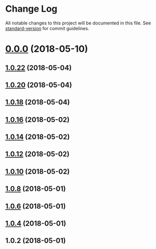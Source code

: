 # Change Log

All notable changes to this project will be documented in this file. See [standard-version](https://github.com/conventional-changelog/standard-version) for commit guidelines.

<a name="0.0.0"></a>
# [0.0.0](https://github.com/joemphilips/blockchain-driver/compare/v1.0.22...v0.0.0) (2018-05-10)



<a name="1.0.22"></a>
## [1.0.22](https://github.com/joemphilips/blockchain-driver/compare/v1.0.20...v1.0.22) (2018-05-04)



<a name="1.0.20"></a>
## [1.0.20](https://github.com/joemphilips/blockchain-driver/compare/v1.0.18...v1.0.20) (2018-05-04)



<a name="1.0.18"></a>
## [1.0.18](https://github.com/joemphilips/blockchain-driver/compare/v1.0.16...v1.0.18) (2018-05-04)



<a name="1.0.16"></a>
## [1.0.16](https://github.com/joemphilips/blockchain-driver/compare/v1.0.14...v1.0.16) (2018-05-02)



<a name="1.0.14"></a>
## [1.0.14](https://github.com/joemphilips/blockchain-driver/compare/v1.0.12...v1.0.14) (2018-05-02)



<a name="1.0.12"></a>
## [1.0.12](https://github.com/joemphilips/blockchain-driver/compare/v1.0.10...v1.0.12) (2018-05-02)



<a name="1.0.10"></a>
## [1.0.10](https://github.com/joemphilips/blockchain-driver/compare/v1.0.6...v1.0.10) (2018-05-02)



<a name="1.0.8"></a>
## [1.0.8](https://github.com/joemphilips/blockchain-driver/compare/v1.0.6...v1.0.8) (2018-05-01)



<a name="1.0.6"></a>
## [1.0.6](https://github.com/joemphilips/blockchain-driver/compare/v1.0.4...v1.0.6) (2018-05-01)



<a name="1.0.4"></a>
## [1.0.4](https://github.com/joemphilips/blockchain-driver/compare/v1.0.2...v1.0.4) (2018-05-01)



<a name="1.0.2"></a>
## 1.0.2 (2018-05-01)
